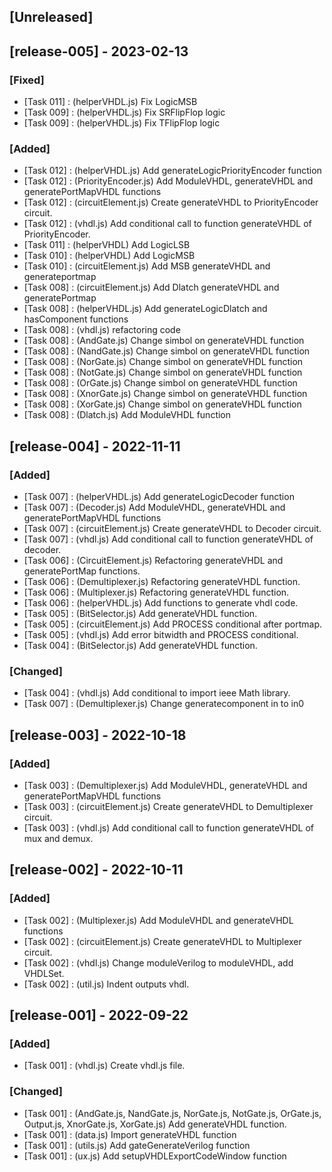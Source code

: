 ## [Unreleased]

## [release-005] - 2023-02-13

### [Fixed]

- [Task 011] : (helperVHDL.js) Fix LogicMSB
- [Task 009] : (helperVHDL.js) Fix SRFlipFlop logic
- [Task 009] : (helperVHDL.js) Fix TFlipFlop logic

### [Added]

- [Task 012] : (helperVHDL.js) Add generateLogicPriorityEncoder function
- [Task 012] : (PriorityEncoder.js) Add ModuleVHDL, generateVHDL and generatePortMapVHDL functions
- [Task 012] : (circuitElement.js) Create generateVHDL to PriorityEncoder circuit.
- [Task 012] : (vhdl.js) Add conditional call to function generateVHDL of PriorityEncoder.
- [Task 011] : (helperVHDL) Add LogicLSB
- [Task 010] : (helperVHDL) Add LogicMSB
- [Task 010] : (circuitElement.js) Add MSB generateVHDL and generateportmap
- [Task 008] : (circuitElement.js) Add Dlatch generateVHDL and generatePortmap
- [Task 008] : (helperVHDL.js) Add generateLogicDlatch and hasComponent functions
- [Task 008] : (vhdl.js) refactoring code
- [Task 008] : (AndGate.js) Change simbol on generateVHDL function
- [Task 008] : (NandGate.js) Change simbol on generateVHDL function
- [Task 008] : (NorGate.js) Change simbol on generateVHDL function
- [Task 008] : (NotGate.js) Change simbol on generateVHDL function
- [Task 008] : (OrGate.js) Change simbol on generateVHDL function
- [Task 008] : (XnorGate.js) Change simbol on generateVHDL function
- [Task 008] : (XorGate.js) Change simbol on generateVHDL function
- [Task 008] : (Dlatch.js) Add ModuleVHDL function

## [release-004] - 2022-11-11

### [Added]

- [Task 007] : (helperVHDL.js) Add generateLogicDecoder function
- [Task 007] : (Decoder.js) Add ModuleVHDL, generateVHDL and generatePortMapVHDL functions
- [Task 007] : (circuitElement.js) Create generateVHDL to Decoder circuit.
- [Task 007] : (vhdl.js) Add conditional call to function generateVHDL of decoder.
- [Task 006] : (CircuitElement.js) Refactoring generateVHDL and generatePortMap functions.
- [Task 006] : (Demultiplexer.js) Refactoring generateVHDL function.
- [Task 006] : (Multiplexer.js) Refactoring generateVHDL function.
- [Task 006] : (helperVHDL.js) Add functions to generate vhdl code.
- [Task 005] : (BitSelector.js) Add generateVHDL function.
- [Task 005] : (circuitElement.js) Add PROCESS conditional after portmap.
- [Task 005] : (vhdl.js) Add error bitwidth and PROCESS conditional.
- [Task 004] : (BitSelector.js) Add generateVHDL function.

### [Changed]

- [Task 004] : (vhdl.js) Add conditional to import ieee Math library.
- [Task 007] : (Demultiplexer.js) Change generatecomponent in to in0

## [release-003] - 2022-10-18

### [Added]

- [Task 003] : (Demultiplexer.js) Add ModuleVHDL, generateVHDL and generatePortMapVHDL functions
- [Task 003] : (circuitElement.js) Create generateVHDL to Demultiplexer circuit.
- [Task 003] : (vhdl.js) Add conditional call to function generateVHDL of mux and demux.

## [release-002] - 2022-10-11

### [Added]

- [Task 002] : (Multiplexer.js) Add ModuleVHDL and generateVHDL functions
- [Task 002] : (circuitElement.js) Create generateVHDL to Multiplexer circuit.
- [Task 002] : (vhdl.js) Change moduleVerilog to moduleVHDL, add VHDLSet.
- [Task 002] : (util.js) Indent outputs vhdl.

## [release-001] - 2022-09-22

### [Added]

- [Task 001] : (vhdl.js) Create vhdl.js file.

### [Changed]

- [Task 001] : (AndGate.js, NandGate.js, NorGate.js, NotGate.js, OrGate.js, Output.js, XnorGate.js, XorGate.js) Add generateVHDL function.
- [Task 001] : (data.js) Import generateVHDL function
- [Task 001] : (utils.js) Add gateGenerateVerilog function
- [Task 001] : (ux.js) Add setupVHDLExportCodeWindow function
